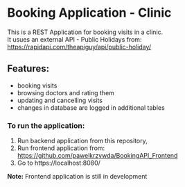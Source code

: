 # Booking Application - Clinic

This is a REST Application for booking visits in a clinic.  
It usues an external API - Public Holidays from:
https://rapidapi.com/theapiguy/api/public-holiday/

## Features:
* booking visits
* browsing doctors and rating them
* updating and cancelling visits
* changes in database are logged in additional tables

### To run the application:
1. Run backend application from this repository,
2. Run frontend application from:
https://github.com/pawelkrzywda/BookingAPI_Frontend
3. Go to https://localhost:8080/

**Note:**
Frontend application is still in development